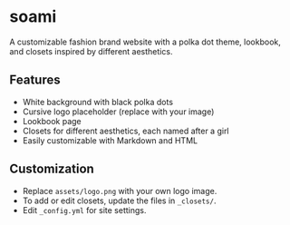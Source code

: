 # soami

A customizable fashion brand website with a polka dot theme, lookbook, and closets inspired by different aesthetics.

## Features

- White background with black polka dots
- Cursive logo placeholder (replace with your image)
- Lookbook page
- Closets for different aesthetics, each named after a girl
- Easily customizable with Markdown and HTML

## Customization

- Replace `assets/logo.png` with your own logo image.
- To add or edit closets, update the files in `_closets/`.
- Edit `_config.yml` for site settings.